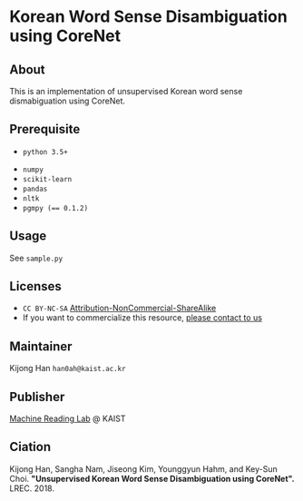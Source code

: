 # Korean Word Sense Disambiguation using CoreNet

## About

This is an implementation of unsupervised Korean word sense dismabiguation using CoreNet.

## Prerequisite
* `python 3.5+`
+ `numpy`
+ `scikit-learn`
+ `pandas`
+ `nltk`
+ `pgmpy (== 0.1.2)`

## Usage
See `sample.py`

## Licenses
* `CC BY-NC-SA` [Attribution-NonCommercial-ShareAlike](https://creativecommons.org/licenses/by-nc-sa/2.0/)
* If you want to commercialize this resource, [please contact to us](http://mrlab.kaist.ac.kr/contact)

## Maintainer
Kijong Han `han0ah@kaist.ac.kr`

## Publisher
[Machine Reading Lab](http://mrlab.kaist.ac.kr/) @ KAIST

## Ciation
Kijong Han, Sangha Nam, Jiseong Kim, Younggyun Hahm, and Key-Sun Choi. **"Unsupervised Korean Word Sense Disambiguation using CoreNet".** LREC. 2018.

